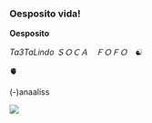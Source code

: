 ###  Oesposito vida!

 **Oesposito**

 _Ta3TaLindo
 ＳＯＣＡﾠＦＯＦＯㅤ☯️_

 🫀

 (-)anaaliss
 
![](https://www.gifcen.com/wp-content/uploads/2021/06/discord-gif-12.gif)
